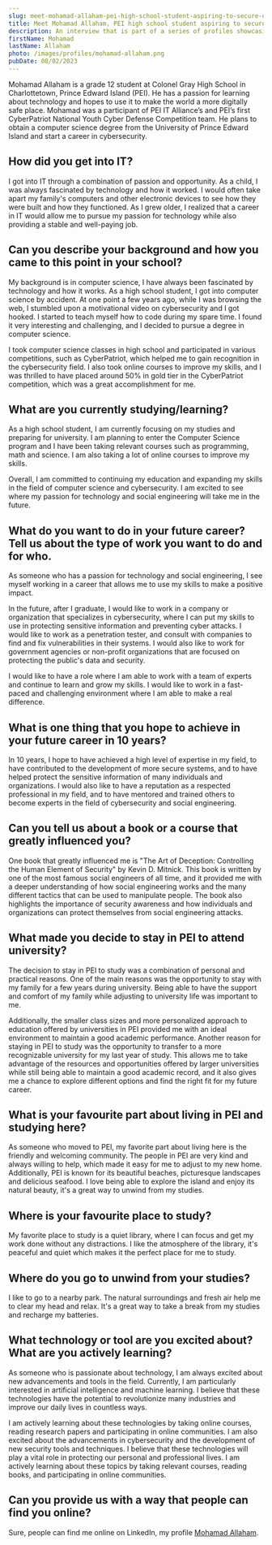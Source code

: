```yaml
---
slug: meet-mohamad-allaham-pei-high-school-student-aspiring-to-secure-our-digital-world
title: Meet Mohamad Allaham, PEI high school student aspiring to secure our digital world
description: An interview that is part of a series of profiles showcasing Prince Edward Island’s IT students
firstName: Mohamad
lastName: Allaham
photo: /images/profiles/mohamad-allaham.png
pubDate: 08/02/2023
---
```

Mohamad Allaham is a grade 12 student at Colonel Gray High School in Charlottetown, Prince Edward Island (PEI). He has a passion for learning about technology and hopes to use it to make the world a more digitally safe place. Mohamad was a participant of PEI IT Alliance’s and PEI’s first CyberPatriot National Youth Cyber Defense Competition team. He plans to obtain a computer science degree from the University of Prince Edward Island and start a career in cybersecurity.

## How did you get into IT?

I got into IT through a combination of passion and opportunity. As a child, I was always fascinated by technology and how it worked. I would often take apart my family's computers and other electronic devices to see how they were built and how they functioned. As I grew older, I realized that a career in IT would allow me to pursue my passion for technology while also providing a stable and well-paying job.

## Can you describe your background and how you came to this point in your school?

My background is in computer science, I have always been fascinated by technology and how it works. As a high school student, I got into computer science by accident. At one point a few years ago, while I was browsing the web, I stumbled upon a motivational video on cybersecurity and I got hooked. I started to teach myself how to code during my spare time. I found it very interesting and challenging, and I decided to pursue a degree in computer science.

I took computer science classes in high school and participated in various competitions, such as CyberPatriot, which helped me to gain recognition in the cybersecurity field. I also took online courses to improve my skills, and I was thrilled to have placed around 50% in gold tier in the CyberPatriot competition, which was a great accomplishment for me.

## What are you currently studying/learning?

As a high school student, I am currently focusing on my studies and preparing for university. I am planning to enter the Computer Science program and I have been taking relevant courses such as programming, math and science. I am also taking a lot of online courses to improve my skills.

Overall, I am committed to continuing my education and expanding my skills in the field of computer science and cybersecurity. I am excited to see where my passion for technology and social engineering will take me in the future.

## What do you want to do in your future career? Tell us about the type of work you want to do and for who.

As someone who has a passion for technology and social engineering, I see myself working in a career that allows me to use my skills to make a positive impact.

In the future, after I graduate, I would like to work in a company or organization that specializes in cybersecurity, where I can put my skills to use in protecting sensitive information and preventing cyber attacks. I would like to work as a penetration tester, and consult with companies to find and fix vulnerabilities in their systems. I would also like to work for government agencies or non-profit organizations that are focused on protecting the public's data and security.

I would like to have a role where I am able to work with a team of experts and continue to learn and grow my skills. I would like to work in a fast-paced and challenging environment where I am able to make a real difference.

## What is one thing that you hope to achieve in your future career in 10 years?

In 10 years, I hope to have achieved a high level of expertise in my field, to have contributed to the development of more secure systems, and to have helped protect the sensitive information of many individuals and organizations. I would also like to have a reputation as a respected professional in my field, and to have mentored and trained others to become experts in the field of cybersecurity and social engineering.

## Can you tell us about a book or a course that greatly influenced you?

One book that greatly influenced me is "The Art of Deception: Controlling the Human Element of Security" by Kevin D. Mitnick. This book is written by one of the most famous social engineers of all time, and it provided me with a deeper understanding of how social engineering works and the many different tactics that can be used to manipulate people. The book also highlights the importance of security awareness and how individuals and organizations can protect themselves from social engineering attacks.

## What made you decide to stay in PEI to attend university?

The decision to stay in PEI to study was a combination of personal and practical reasons. One of the main reasons was the opportunity to stay with my family for a few years during university. Being able to have the support and comfort of my family while adjusting to university life was important to me.

Additionally, the smaller class sizes and more personalized approach to education offered by universities in PEI provided me with an ideal environment to maintain a good academic performance. Another reason for staying in PEI to study was the opportunity to transfer to a more recognizable university for my last year of study. This allows me to take advantage of the resources and opportunities offered by larger universities while still being able to maintain a good academic record, and it also gives me a chance to explore different options and find the right fit for my future career.

## What is your favourite part about living in PEI and studying here?

As someone who moved to PEI, my favorite part about living here is the friendly and welcoming community. The people in PEI are very kind and always willing to help, which made it easy for me to adjust to my new home. Additionally, PEI is known for its beautiful beaches, picturesque landscapes and delicious seafood. I love being able to explore the island and enjoy its natural beauty, it's a great way to unwind from my studies.

## Where is your favourite place to study?

My favorite place to study is a quiet library, where I can focus and get my work done without any distractions. I like the atmosphere of the library, it's peaceful and quiet which makes it the perfect place for me to study.

## Where do you go to unwind from your studies?

I like to go to a nearby park. The natural surroundings and fresh air help me to clear my head and relax. It's a great way to take a break from my studies and recharge my batteries.

## What technology or tool are you excited about? What are you actively learning?

As someone who is passionate about technology, I am always excited about new advancements and tools in the field. Currently, I am particularly interested in artificial intelligence and machine learning. I believe that these technologies have the potential to revolutionize many industries and improve our daily lives in countless ways.

I am actively learning about these technologies by taking online courses, reading research papers and participating in online communities. I am also excited about the advancements in cybersecurity and the development of new security tools and techniques. I believe that these technologies will play a vital role in protecting our personal and professional lives. I am actively learning about these topics by taking relevant courses, reading books, and participating in online communities.

## Can you provide us with a way that people can find you online?

Sure, people can find me online on LinkedIn, my profile [Mohamad Allaham](http://www.linkedin.com/in/mohamad-allaham-ab6772263).